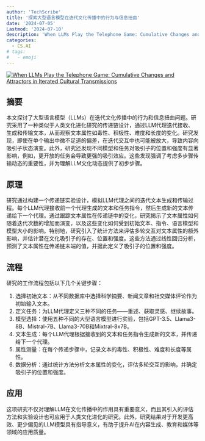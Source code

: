 ```yaml
---
author: 'TechScribe'
title: '探索大型语言模型在迭代文化传播中的行为与信息扭曲'
date: '2024-07-05'
Lastmod: '2024-07-10'
description: 'When LLMs Play the Telephone Game: Cumulative Changes and Attractors in Iterated Cultural Transmissions'
categories:
  - CS.AI
# tags:
#   - emoji
---
```


[![When LLMs Play the Telephone Game: Cumulative Changes and Attractors in Iterated Cultural Transmissions](https://arxiv-research-1301205113.cos.ap-guangzhou.myqcloud.com/images/2407.04503v1.pdf_0.jpg)](https://arxiv.org/abs/2407.04503v1)

## 摘要

本文探讨了大型语言模型（LLMs）在迭代文化传播中的行为和信息扭曲问题。研究采用了一种类似于人类文化进化研究的传递链设计，通过LLM代理迭代接收、生成和传输文本，从而观察文本属性如毒性、积极性、难度和长度的变化。研究发现，即使在单个输出中微不足道的偏差，在迭代交互中也可能被放大，导致内容向吸引子状态演变。此外，研究还发现不同模型和任务对吸引子的位置和强度有显著影响，例如，更开放的任务会导致更强的吸引效应。这些发现强调了考虑多步骤传输动态的重要性，并为理解LLM文化动态提供了初步步骤。<!--more-->

## 原理

研究通过构建一个传递链实验设计，模拟LLM代理之间的迭代文本生成和传输过程。每个LLM代理接收前一个代理生成的文本和任务指令，然后生成新的文本传递给下一个代理。通过跟踪文本属性在传递链中的变化，研究揭示了文本属性如何随着迭代次数的增加而演变，以及这些变化如何受到初始文本、指令、语言模型和模型大小的影响。特别地，研究引入了统计方法来评估多轮交互对文本属性的额外影响，并估计潜在文化吸引子的存在、位置和强度。这些方法通过线性回归分析，预测了文本属性在传递链末端的值，并据此定义了吸引子的位置和强度。

## 流程

研究的工作流程包括以下几个关键步骤：
1. 选择初始文本：从不同数据库中选择科学摘要、新闻文章和社交媒体评论作为初始输入文本。
2. 定义任务：为LLM代理定义三种不同的任务——重述、获取灵感、继续故事。
3. 模型选择：使用五种不同的大型语言模型进行实验，包括GPT-3.5、Llama3-8B、Mistral-7B、Llama3-70B和Mixtral-8x7B。
4. 文本生成：每个LLM代理根据接收到的文本和任务指令生成新的文本，并传递给下一个代理。
5. 属性测量：在每个传递步骤中，记录文本的毒性、积极性、难度和长度等属性。
6. 数据分析：通过统计方法分析文本属性的变化，评估多轮交互的影响，并确定吸引子的位置和强度。

## 应用

这项研究不仅对理解LLM在文化传播中的作用具有重要意义，而且其引入的评估方法和实验设计也可应用于人类文化进化的研究。此外，研究结果对于开发更高效、更少偏见的LLM模型具有指导意义，有助于提升AI在内容生成、教育和媒体等领域的应用质量。